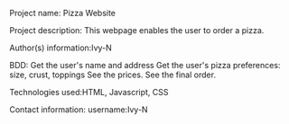 Project name: Pizza Website

Project description: This webpage enables the user to order a pizza.

Author(s) information:Ivy-N

BDD:
Get the user's name and address
Get the user's pizza preferences: size, crust, toppings
See the prices.
See the final order.

Technologies used:HTML, Javascript, CSS

Contact information: username:Ivy-N
